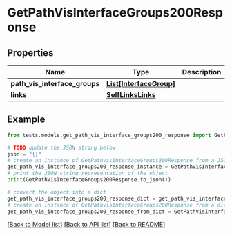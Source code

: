 # GetPathVisInterfaceGroups200Response


## Properties

Name | Type | Description | Notes
------------ | ------------- | ------------- | -------------
**path_vis_interface_groups** | [**List[InterfaceGroup]**](InterfaceGroup.md) |  | [optional] 
**links** | [**SelfLinksLinks**](SelfLinksLinks.md) |  | [optional] 

## Example

```python
from tests.models.get_path_vis_interface_groups200_response import GetPathVisInterfaceGroups200Response

# TODO update the JSON string below
json = "{}"
# create an instance of GetPathVisInterfaceGroups200Response from a JSON string
get_path_vis_interface_groups200_response_instance = GetPathVisInterfaceGroups200Response.from_json(json)
# print the JSON string representation of the object
print(GetPathVisInterfaceGroups200Response.to_json())

# convert the object into a dict
get_path_vis_interface_groups200_response_dict = get_path_vis_interface_groups200_response_instance.to_dict()
# create an instance of GetPathVisInterfaceGroups200Response from a dict
get_path_vis_interface_groups200_response_from_dict = GetPathVisInterfaceGroups200Response.from_dict(get_path_vis_interface_groups200_response_dict)
```
[[Back to Model list]](../README.md#documentation-for-models) [[Back to API list]](../README.md#documentation-for-api-endpoints) [[Back to README]](../README.md)


